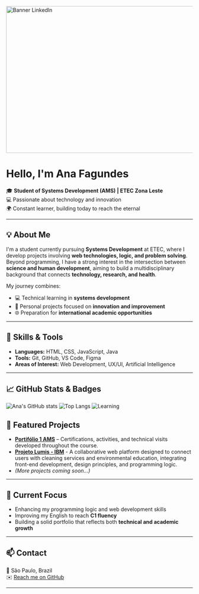 <img width="1584" height="396" alt="Banner Linkedln" src="https://github.com/user-attachments/assets/bca79181-c70d-465f-baf7-c22788c636ca" />

#  Hello, I'm Ana Fagundes

🎓 **Student of Systems Development (AMS) | ETEC Zona Leste**  
💻 Passionate about technology and innovation  
🌍 Constant learner, building today to reach the eternal  

---

## 💡 About Me

I'm a student currently pursuing **Systems Development** at ETEC, where I develop projects involving **web technologies, logic, and problem solving**.  
Beyond programming, I have a strong interest in the intersection between **science and human development**, aiming to build a multidisciplinary background that connects **technology, research, and health**.

My journey combines:
- 💻 Technical learning in **systems development**
- 🧠 Personal projects focused on **innovation and improvement**
- 🌐 Preparation for **international academic opportunities**

---

## 🧩 Skills & Tools

- **Languages:** HTML, CSS, JavaScript, Java  
- **Tools:** Git, GitHub, VS Code, Figma  
- **Areas of Interest:** Web Development, UX/UI, Artificial Intelligence  

---

## 📈 GitHub Stats & Badges

![Ana's GitHub stats](https://github-readme-stats.vercel.app/api?username=fagundessana&show_icons=true&theme=tokyonight)
![Top Langs](https://github-readme-stats.vercel.app/api/top-langs/?username=fagundessana&layout=compact&theme=tokyonight)
![Learning](https://img.shields.io/badge/Learning-Web%20Development-blue)


## 📁 Featured Projects

- [**Portifólio 1 AMS**](https://github.com/fagundessana/Portifolio1AMS) – Certifications, activities, and technical visits developed throughout the course.
- [**Projeto Lumis - IBM**](https://github.com/Guilhermezi/lumis-sistema-limpeza-online) - A collaborative web platform designed to connect users with cleaning services and environmental education, integrating front-end development, design principles, and programming logic.
- *(More projects coming soon...)*

---

## 🌱 Current Focus

- Enhancing my programming logic and web development skills  
- Improving my English to reach **C1 fluency**  
- Building a solid portfolio that reflects both **technical and academic growth**

---

## 📫 Contact

📍 São Paulo, Brazil  
✉️ [Reach me on GitHub](https://github.com/fagundessana)

---

